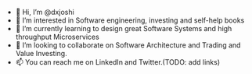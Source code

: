 - 👋 Hi, I’m @dxjoshi
- 👀 I’m interested in Software engineering, investing and self-help books
- 🌱 I’m currently learning to design great Software Systems and high throughput Microservices 
- 💞️ I’m looking to collaborate on Software Architecture and Trading and Value Investing.
- 📫 You can reach me on LinkedIn and Twitter.(TODO: add links)

<!---
dxjoshi/dxjoshi is a ✨ special ✨ repository because its `README.md` (this file) appears on your GitHub profile.
You can click the Preview link to take a look at your changes.
--->
